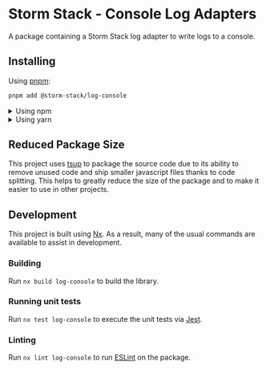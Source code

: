 <!-- START header -->
<!-- END header -->

# Storm Stack - Console Log Adapters

A package containing a Storm Stack log adapter to write logs to a console.

<!-- START doctoc -->
<!-- END doctoc -->

## Installing

Using [pnpm](http://pnpm.io):

```bash
pnpm add @storm-stack/log-console
```

<details>
  <summary>Using npm</summary>

```bash
npm install @storm-stack/log-console
```

</details>

<details>
  <summary>Using yarn</summary>

```bash
yarn add @storm-stack/log-console
```

</details>

## Reduced Package Size

This project uses [tsup](https://tsup.egoist.dev/) to package the source code
due to its ability to remove unused code and ship smaller javascript files
thanks to code splitting. This helps to greatly reduce the size of the package
and to make it easier to use in other projects.

## Development

This project is built using [Nx](https://nx.dev). As a result, many of the usual
commands are available to assist in development.

### Building

Run `nx build log-console` to build the library.

### Running unit tests

Run `nx test log-console` to execute the unit tests via
[Jest](https://jestjs.io).

### Linting

Run `nx lint log-console` to run [ESLint](https://eslint.org/) on the package.

<!-- START footer -->
<!-- END footer -->
